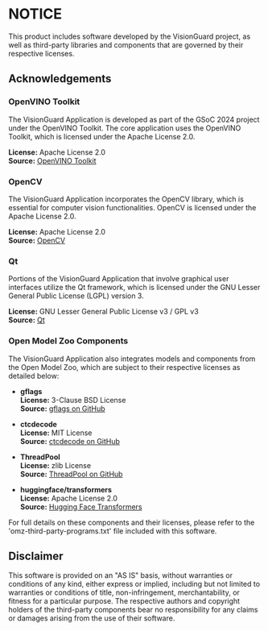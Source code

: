 # NOTICE

This product includes software developed by the VisionGuard project, as well as third-party libraries and components that are governed by their respective licenses.

## Acknowledgements

### OpenVINO Toolkit
The VisionGuard Application is developed as part of the GSoC 2024 project under the OpenVINO Toolkit. The core application uses the OpenVINO Toolkit, which is licensed under the Apache License 2.0.

**License:** Apache License 2.0  
**Source:** [OpenVINO Toolkit](https://github.com/openvinotoolkit)

### OpenCV
The VisionGuard Application incorporates the OpenCV library, which is essential for computer vision functionalities. OpenCV is licensed under the Apache License 2.0.

**License:** Apache License 2.0  
**Source:** [OpenCV](https://opencv.org/)

### Qt
Portions of the VisionGuard Application that involve graphical user interfaces utilize the Qt framework, which is licensed under the GNU Lesser General Public License (LGPL) version 3.

**License:** GNU Lesser General Public License v3 / GPL v3  
**Source:** [Qt](https://www.qt.io/licensing/)

### Open Model Zoo Components
The VisionGuard Application also integrates models and components from the Open Model Zoo, which are subject to their respective licenses as detailed below:

- **gflags**  
  **License:** 3-Clause BSD License  
  **Source:** [gflags on GitHub](https://github.com/gflags/gflags)

- **ctcdecode**  
  **License:** MIT License  
  **Source:** [ctcdecode on GitHub](https://github.com/parlance/ctcdecode)

- **ThreadPool**  
  **License:** zlib License  
  **Source:** [ThreadPool on GitHub](https://github.com/progschj/ThreadPool)

- **huggingface/transformers**  
  **License:** Apache License 2.0  
  **Source:** [Hugging Face Transformers](https://github.com/huggingface/transformers)

For full details on these components and their licenses, please refer to the 'omz-third-party-programs.txt' file included with this software.

## Disclaimer

This software is provided on an "AS IS" basis, without warranties or conditions of any kind, either express or implied, including but not limited to warranties or conditions of title, non-infringement, merchantability, or fitness for a particular purpose. The respective authors and copyright holders of the third-party components bear no responsibility for any claims or damages arising from the use of their software.
